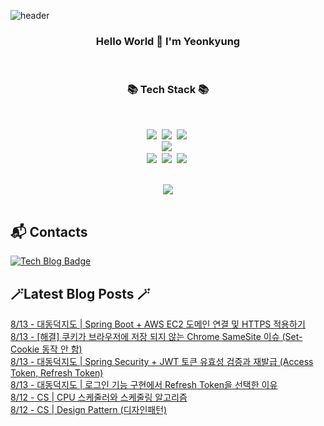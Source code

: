 


![header](https://capsule-render.vercel.app/api?type=waving&color=gradient&height=300&section=header&text=busymidnight&fontAlignY=40&fontSize=50&desc=🌷&descAlignY=65&animation=twinkling)

 <div align="center">
   <h3>Hello World 👋 I'm Yeonkyung</h3>
    <br>

   <h3>📚 Tech Stack 📚</h3>
  	<br>

 <p align="center">
   <img src="https://img.shields.io/badge/Java-007396?style=flat&logo=CoffeeScript&logoColor=white"></a>&nbsp 
   <img src="https://img.shields.io/badge/Python-3766AB?style=flat-square&logo=Python&logoColor=white"/></a>&nbsp    
   <img src="https://img.shields.io/badge/CSharp-239120?style=flat-square&logo=CSharp&logoColor=white"/></a>&nbsp 
   <br>
   <img src="https://img.shields.io/badge/Spring-6DB33F?style=flat-square&logo=Spring&logoColor=white"/></a>&nbsp 
  <br>
   <img src="https://img.shields.io/badge/Javascript-ffb13b?style=flat-square&logo=javascript&logoColor=white"/></a>&nbsp 
   <img src="https://img.shields.io/badge/html5-E34F26?style=flat-square&logo=html5&logoColor=white"/></a>&nbsp 
   <img src="https://img.shields.io/badge/css-1572B6?style=flat-square&logo=css3&logoColor=white"/></a>&nbsp 
   <br>
 </p>
  <br>
  <img src="https://github-readme-stats.vercel.app/api?username=busymidnight&show_icons=true&theme=dracula">
  <br>
  <br>
  </div>
 
## :mailbox_with_mail: Contacts
[![Tech Blog Badge](http://img.shields.io/badge/-Tech%20blog-black?style=flat-square&logo=tistory&link=https://un-lazy-midnight.tistory.com/)](https://un-lazy-midnight.tistory.com/)

## 🪄Latest Blog Posts 🪄

  [8/13 - 대동덕지도 | Spring Boot + AWS EC2 도메인 연결 및 HTTPS 적용하기](https://un-lazy-midnight.tistory.com/172) <br/>
[8/13 - [해결] 쿠키가 브라우저에 저장 되지 않는 Chrome SameSite 이슈 (Set-Cookie 동작 안 함)](https://un-lazy-midnight.tistory.com/171) <br/>
[8/13 - 대동덕지도 | Spring Security + JWT 토큰 유효성 검증과 재발급 (Access Token, Refresh Token)](https://un-lazy-midnight.tistory.com/170) <br/>
[8/13 - 대동덕지도 | 로그인 기능 구현에서 Refresh Token을 선택한 이유](https://un-lazy-midnight.tistory.com/169) <br/>
[8/12 - CS | CPU 스케줄러와 스케줄링 알고리즘](https://un-lazy-midnight.tistory.com/165) <br/>
[8/12 - CS | Design Pattern (디자인패턴)](https://un-lazy-midnight.tistory.com/167) <br/>
